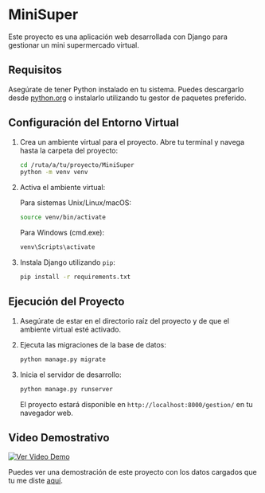 # MiniSuper

Este proyecto es una aplicación web desarrollada con Django para gestionar un mini supermercado virtual.

## Requisitos

Asegúrate de tener Python instalado en tu sistema. Puedes descargarlo desde [python.org](https://www.python.org/downloads/) o instalarlo utilizando tu gestor de paquetes preferido.

## Configuración del Entorno Virtual

1. Crea un ambiente virtual para el proyecto. Abre tu terminal y navega hasta la carpeta del proyecto:

   ```bash
   cd /ruta/a/tu/proyecto/MiniSuper
   python -m venv venv
   ```

2. Activa el ambiente virtual:

   Para sistemas Unix/Linux/macOS:
   ```bash
   source venv/bin/activate
   ```

   Para Windows (cmd.exe):
   ```bash
   venv\Scripts\activate
   ```

3. Instala Django utilizando `pip`:

   ```bash
   pip install -r requirements.txt
   ```

## Ejecución del Proyecto

1. Asegúrate de estar en el directorio raíz del proyecto y de que el ambiente virtual esté activado.

2. Ejecuta las migraciones de la base de datos:

   ```bash
   python manage.py migrate
   ```

3. Inicia el servidor de desarrollo:

   ```bash
   python manage.py runserver
   ```

   El proyecto estará disponible en `http://localhost:8000/gestion/` en tu navegador web.
   
## Video Demostrativo

[![Ver Video Demo](https://upload.wikimedia.org/wikipedia/commons/thumb/7/72/YouTube_social_white_square_%282017%29.svg/40px-YouTube_social_white_square_%282017%29.svg.png)](https://youtu.be/397rqOvtFlk)

Puedes ver una demostración de este proyecto con los datos cargados que tu me diste [aquí](https://youtu.be/397rqOvtFlk).

